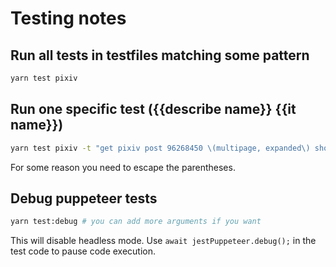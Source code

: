 # Testing notes

## Run all tests in testfiles matching some pattern 

```sh
yarn test pixiv
```

## Run one specific test ({{describe name}} {{it name}})

```sh
yarn test pixiv -t "get pixiv post 96268450 \(multipage, expanded\) should find exactly four posts"
```

For some reason you need to escape the parentheses.

## Debug puppeteer tests

```sh
yarn test:debug # you can add more arguments if you want
```

This will disable headless mode.
Use `await jestPuppeteer.debug();` in the test code to pause code execution.
